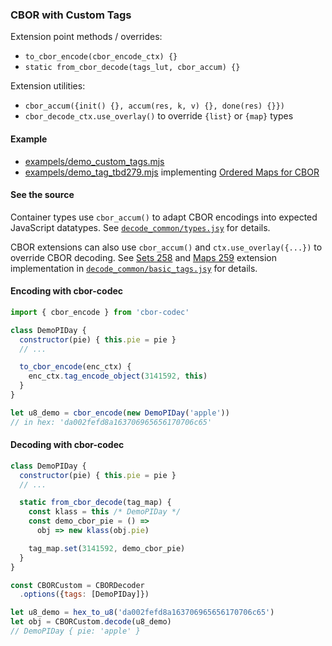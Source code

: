 ### CBOR with Custom Tags

Extension point methods / overrides:
 - `to_cbor_encode(cbor_encode_ctx) {}`
 - `static from_cbor_decode(tags_lut, cbor_accum) {}`

Extension utilities:
 - `cbor_accum({init() {}, accum(res, k, v) {}, done(res) {}})`
 - `cbor_decode_ctx.use_overlay()` to override `{list}` or `{map}` types


#### Example

- [exampels/demo_custom_tags.mjs](../exampels/demo_custom_tags.mjs)
- [exampels/demo_tag_tbd279.mjs](../exampels/demo_tag_tbd279.mjs)
  implementing [Ordered Maps for CBOR](https://github.com/Sekenre/cbor-ordered-map-spec/blob/master/CBOR_Ordered_Map.md)


#### See the source

Container types use `cbor_accum()` to adapt CBOR encodings into expected JavaScript datatypes.
See [`decode_common/types.jsy`](../code/decode_common/types.jsy) for details.

CBOR extensions can also use `cbor_accum()` and `ctx.use_overlay({...})` to override CBOR decoding.
See [Sets 258][] and [Maps 259][] extension implementation in [`decode_common/basic_tags.jsy`](../code/decode_common/basic_tags.jsy) for details.

  [Sets 258]: https://github.com/input-output-hk/cbor-sets-spec/blob/master/CBOR_SETS.md
  [Maps 259]: https://github.com/shanewholloway/js-cbor-codec/blob/master/docs/CBOR-256-spec--explicit-maps.md


#### Encoding with cbor-codec

```javascript
import { cbor_encode } from 'cbor-codec'

class DemoPIDay {
  constructor(pie) { this.pie = pie }
  // ...

  to_cbor_encode(enc_ctx) {
    enc_ctx.tag_encode_object(3141592, this)
  }
}

let u8_demo = cbor_encode(new DemoPIDay('apple'))
// in hex: 'da002fefd8a163706965656170706c65'
```

#### Decoding with cbor-codec

```javascript
class DemoPIDay {
  constructor(pie) { this.pie = pie }
  // ...

  static from_cbor_decode(tag_map) {
    const klass = this /* DemoPIDay */
    const demo_cbor_pie = () =>
      obj => new klass(obj.pie)

    tag_map.set(3141592, demo_cbor_pie)
  }
}

const CBORCustom = CBORDecoder
  .options({tags: [DemoPIDay]})

let u8_demo = hex_to_u8('da002fefd8a163706965656170706c65')
let obj = CBORCustom.decode(u8_demo)
// DemoPIDay { pie: 'apple' }
```

